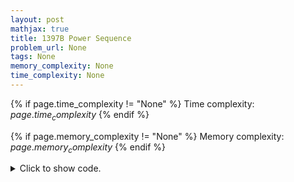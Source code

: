 ```yaml
---
layout: post
mathjax: true
title: 1397B Power Sequence
problem_url: None
tags: None
memory_complexity: None
time_complexity: None
---
```




{% if page.time_complexity != "None" %}
Time complexity: ${{ page.time_complexity }}$
{% endif %}

{% if page.memory_complexity != "None" %}
Memory complexity: ${{ page.memory_complexity }}$
{% endif %}

<details>
<summary>
<p style="display:inline">Click to show code.</p>
</summary>
```cpp
{% raw %}
using namespace std;
using ll = long long;
using vi = vector<int>;
using predicate = function<bool(int)>;
int const NMAX = 1e5 + 11;
int n, a[NMAX];
ll cost(int c)
{
    ll ans = 0;
    ll x = 1;
    for (int i = 0; i < n; ++i)
    {
        ans += abs((ll)a[i] - x);
        x *= (ll)c;
    }
    return ans;
}
bool worthit(ll last, int c)
{
    ll ans = 0;
    ll x = 1;
    for (int i = 0; i < n; ++i)
    {
        ans += abs((ll)a[i] - x);
        if (ans > last)
            return false;
        x *= (ll)c;
    }
    return true;
}
int main(void)
{
    cin >> n;
    for (int i = 0; i < n; ++i)
        cin >> a[i];
    sort(a, a + n);
    ll last = cost(1);
    int c = 2;
    while (worthit(last, c))
    {
        last = cost(c);
        ++c;
    }
    cout << last << endl;
    return 0;
}

{% endraw %}
```
</details>

